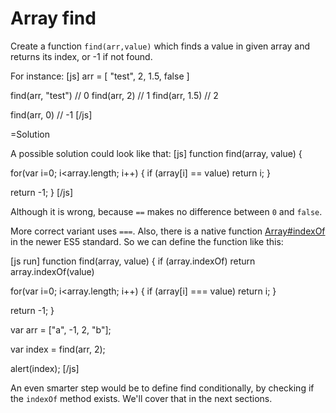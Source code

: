 
# Array find 

Create a function `find(arr,value)` which finds a value in given array and returns its index, or -1 if not found.

For instance:
[js]
arr = [ "test", 2, 1.5, false ]

find(arr, "test") // 0
find(arr, 2) // 1
find(arr, 1.5) // 2

find(arr, 0) // -1
[/js]


=Solution

A possible solution could look like that:
[js]
function find(array, value) {

  for(var i=0; i<array.length; i++) {
    if (array[i] == value) return i;
  }
   
  return -1;
}
[/js]

Although it is wrong, because `==` makes no difference between `0` and `false`. 

More correct variant uses `===`. Also, there is a native function <a href="https://developer.mozilla.org/en/JavaScript/Reference/Global_Objects/Array/indexOf">Array#indexOf</a> in the newer ES5 standard. So we can define the function like this:

[js run]
function find(array, value) {
  if (array.indexOf) return array.indexOf(value) 

  for(var i=0; i<array.length; i++) {
    if (array[i] === value) return i;
  }
   
  return -1;
}

var arr = ["a", -1, 2, "b"];

var index = find(arr, 2);

alert(index);
[/js]

An even smarter step would be to define find conditionally, by checking if the `indexOf` method exists. We'll cover that in the next sections.

